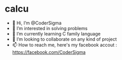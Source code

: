 # calcu

- 👋 Hi, I’m @CoderSigma
- 👀 I’m interested in solving problems
- 🌱 I’m currently learning C family language
- 💞️ I’m looking to collaborate on any kind of project
- 📫 How to reach me, here's my facebook accout : https://facebook.com/CoderSigma

<!---
CoderSigma/CoderSigma is a ✨ special ✨ repository because its `README.md` (this file) appears on your GitHub profile.
You can click the Preview link to take a look at your changes.
--->
